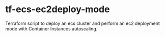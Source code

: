 # tf-ecs-ec2deploy-mode

Terraform script to deploy an ecs cluster and perform an ec2 deployment mode with Container Instances autoscaling.

